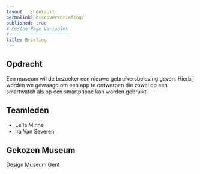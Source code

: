 ```yaml
---
layout   : default
permalink: discover/briefing/
published: true
# Custom Page Variables
# ─────────────────────
title: Briefing
---
```


Opdracht
--------

Een museum wil de bezoeker een nieuwe gebruikersbeleving geven. Hierbij worden we gevraagd om een app te ontwerpen die zowel op een smartwatch als op een smartphone kan worden gebruikt. 

Teamleden
---------

 - Leïla Minne
 - Ira Van Severen

Gekozen Museum
--------------

Design Museum Gent